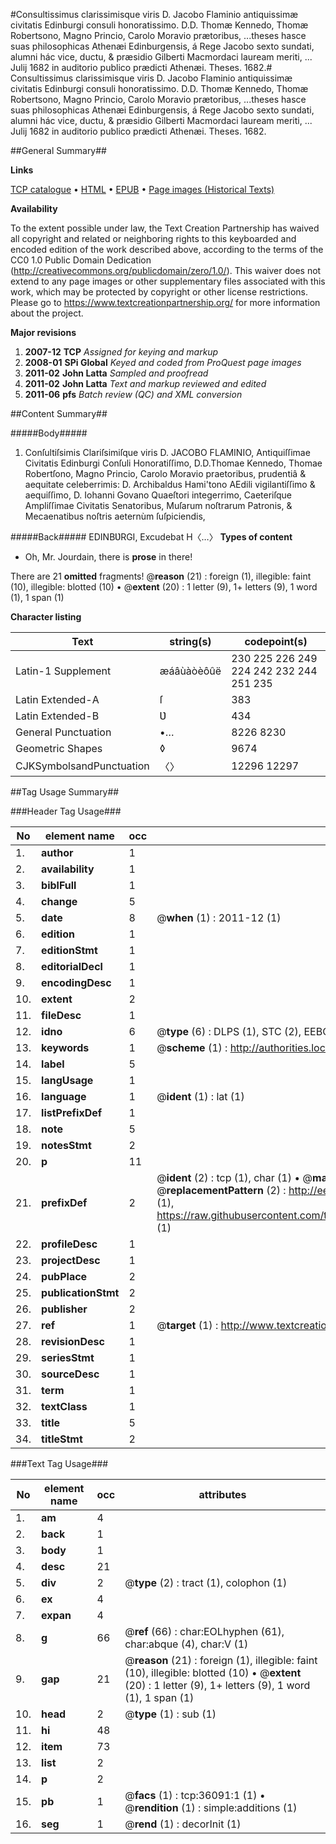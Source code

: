 #Consultissimus clarissimisque viris D. Jacobo Flaminio antiquissimæ civitatis Edinburgi consuli honoratissimo. D.D. Thomæ Kennedo, Thomæ Robertsono, Magno Princio, Carolo Moravio prætoribus, ...theses hasce suas philosophicas Athenæi Edinburgensis, á Rege Jacobo sexto sundati, alumni hác vice, ductu, & præsidio Gilberti Macmordaci lauream meriti, ... Julij 1682 in auditorio publico prædicti Athenæi. Theses. 1682.#
Consultissimus clarissimisque viris D. Jacobo Flaminio antiquissimæ civitatis Edinburgi consuli honoratissimo. D.D. Thomæ Kennedo, Thomæ Robertsono, Magno Princio, Carolo Moravio prætoribus, ...theses hasce suas philosophicas Athenæi Edinburgensis, á Rege Jacobo sexto sundati, alumni hác vice, ductu, & præsidio Gilberti Macmordaci lauream meriti, ... Julij 1682 in auditorio publico prædicti Athenæi.
Theses. 1682.

##General Summary##

**Links**

[TCP catalogue](http://www.ota.ox.ac.uk/tcp/)  • 
[HTML](http://tei.it.ox.ac.uk/tcp/Texts-HTML/free/A50/A50989.html)  • 
[EPUB](http://tei.it.ox.ac.uk/tcp/Texts-EPUB/free/A50/A50989.epub) • 
[Page images (Historical Texts)](https://historicaltexts.jisc.ac.uk/eebo-99831626e)

**Availability**

To the extent possible under law, the Text Creation Partnership has waived all copyright and related or neighboring rights to this keyboarded and encoded edition of the work described above, according to the terms of the CC0 1.0 Public Domain Dedication (http://creativecommons.org/publicdomain/zero/1.0/). This waiver does not extend to any page images or other supplementary files associated with this work, which may be protected by copyright or other license restrictions. Please go to https://www.textcreationpartnership.org/ for more information about the project.

**Major revisions**

1. __2007-12__ __TCP__ *Assigned for keying and markup*
1. __2008-01__ __SPi Global__ *Keyed and coded from ProQuest page images*
1. __2011-02__ __John Latta__ *Sampled and proofread*
1. __2011-02__ __John Latta__ *Text and markup reviewed and edited*
1. __2011-06__ __pfs__ *Batch review (QC) and XML conversion*

##Content Summary##

#####Body#####

1. Conſultiſsimis Clariſsimiſque viris D. JACOBO FLAMINIO, Antiquiſſimae Civitatis Edinburgi Conſuli Honoratiſſimo, D.D.Thomae Kennedo, Thomae Robertſono, Magno Princio, Carolo Moravio praetoribus, prudentiâ & aequitate celeberrimis: D. Archibaldus Hami'tono AEdili vigilantiſſimo & aequiſſimo, D. Iohanni Govano Quaeſtori integerrimo, Caeteriſque Ampliſſimae Civitatis Senatoribus, Muſarum noſtrarum Patronis, & Mecaenatibus noſtris aeternùm ſuſpiciendis,

#####Back#####
EDINBƲRGI, Excudebat H〈…〉
**Types of content**

  * Oh, Mr. Jourdain, there is **prose** in there!

There are 21 **omitted** fragments! 
 @__reason__ (21) : foreign (1), illegible: faint (10), illegible: blotted (10)  •  @__extent__ (20) : 1 letter (9), 1+ letters (9), 1 word (1), 1 span (1)

**Character listing**


|Text|string(s)|codepoint(s)|
|---|---|---|
|Latin-1 Supplement|æáâùàòèôûë|230 225 226 249 224 242 232 244 251 235|
|Latin Extended-A|ſ|383|
|Latin Extended-B|Ʋ|434|
|General Punctuation|•…|8226 8230|
|Geometric Shapes|◊|9674|
|CJKSymbolsandPunctuation|〈〉|12296 12297|

##Tag Usage Summary##

###Header Tag Usage###

|No|element name|occ|attributes|
|---|---|---|---|
|1.|__author__|1||
|2.|__availability__|1||
|3.|__biblFull__|1||
|4.|__change__|5||
|5.|__date__|8| @__when__ (1) : 2011-12 (1)|
|6.|__edition__|1||
|7.|__editionStmt__|1||
|8.|__editorialDecl__|1||
|9.|__encodingDesc__|1||
|10.|__extent__|2||
|11.|__fileDesc__|1||
|12.|__idno__|6| @__type__ (6) : DLPS (1), STC (2), EEBO-CITATION (1), PROQUEST (1), VID (1)|
|13.|__keywords__|1| @__scheme__ (1) : http://authorities.loc.gov/ (1)|
|14.|__label__|5||
|15.|__langUsage__|1||
|16.|__language__|1| @__ident__ (1) : lat (1)|
|17.|__listPrefixDef__|1||
|18.|__note__|5||
|19.|__notesStmt__|2||
|20.|__p__|11||
|21.|__prefixDef__|2| @__ident__ (2) : tcp (1), char (1)  •  @__matchPattern__ (2) : ([0-9\-]+):([0-9IVX]+) (1), (.+) (1)  •  @__replacementPattern__ (2) : http://eebo.chadwyck.com/downloadtiff?vid=$1&page=$2 (1), https://raw.githubusercontent.com/textcreationpartnership/Texts/master/tcpchars.xml#$1 (1)|
|22.|__profileDesc__|1||
|23.|__projectDesc__|1||
|24.|__pubPlace__|2||
|25.|__publicationStmt__|2||
|26.|__publisher__|2||
|27.|__ref__|1| @__target__ (1) : http://www.textcreationpartnership.org/docs/. (1)|
|28.|__revisionDesc__|1||
|29.|__seriesStmt__|1||
|30.|__sourceDesc__|1||
|31.|__term__|1||
|32.|__textClass__|1||
|33.|__title__|5||
|34.|__titleStmt__|2||


###Text Tag Usage###

|No|element name|occ|attributes|
|---|---|---|---|
|1.|__am__|4||
|2.|__back__|1||
|3.|__body__|1||
|4.|__desc__|21||
|5.|__div__|2| @__type__ (2) : tract (1), colophon (1)|
|6.|__ex__|4||
|7.|__expan__|4||
|8.|__g__|66| @__ref__ (66) : char:EOLhyphen (61), char:abque (4), char:V (1)|
|9.|__gap__|21| @__reason__ (21) : foreign (1), illegible: faint (10), illegible: blotted (10)  •  @__extent__ (20) : 1 letter (9), 1+ letters (9), 1 word (1), 1 span (1)|
|10.|__head__|2| @__type__ (1) : sub (1)|
|11.|__hi__|48||
|12.|__item__|73||
|13.|__list__|2||
|14.|__p__|2||
|15.|__pb__|1| @__facs__ (1) : tcp:36091:1 (1)  •  @__rendition__ (1) : simple:additions (1)|
|16.|__seg__|1| @__rend__ (1) : decorInit (1)|

